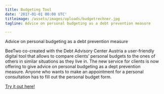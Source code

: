 ```yaml
---
title: Budgeting Tool
date: '2017-01-01 00:00 UTC'
titleimage: /assets/images/uploads/budgetrechner.jpg
tagline: Advice on personal budgeting as a debt prevention measure

---
```


Advice on personal budgeting as a debt prevention measure

BeeTwo co-created with the Debt Advisory Center Austria a user-friendly digital tool that allows to compare clients’ personal budgets to the ones of others in similar situations as they live in.
The new service for clients is now offering to give advice on personal budgeting as a dept prevention measure. Anyone who wants to make an appointment for a personal consultation has to fill out the personal budget form.

[Try it out here!](http://www.budgetberatung.at/budgetrechner/)

